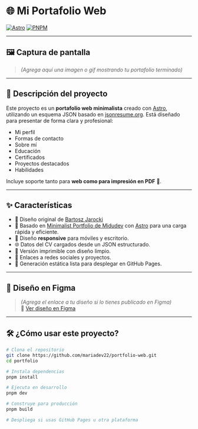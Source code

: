 # 🌐 Mi Portafolio Web

[![Astro](https://img.shields.io/badge/Hecho%20con-Astro-1a1a1a?logo=astro&logoColor=white&style=for-the-badge)](https://astro.build)
[![PNPM](https://img.shields.io/badge/Usa-pnpm-4B37EF?logo=pnpm&logoColor=white&style=for-the-badge)](https://pnpm.io)

---

## 🖼 Captura de pantalla

> _(Agrega aquí una imagen o gif mostrando tu portafolio terminado)_

---

## 📖 Descripción del proyecto

Este proyecto es un **portafolio web minimalista** creado con [Astro](https://astro.build), utilizando un esquema JSON basado en [jsonresume.org](https://jsonresume.org/schema/). Está diseñado para presentar de forma clara y profesional:

- Mi perfil
- Formas de contacto
- Sobre mí
- Educación
- Certificados
- Proyectos destacados
- Habilidades

Incluye soporte tanto para **web como para impresión en PDF** 📄.

---

## ✨ Características

- 🎨 Diseño original de [Bartosz Jarocki](https://github.com/BartoszJarocki/cv.git)
- 💫 Basado en [Minimalist Portfolio de Midudev](https://github.com/midudev/minimalist-portfolio-json.git) con [Astro](https://astro.build) para una carga rápida y eficiente.
- 📱 Diseño **responsive** para móviles y escritorio.
- 🌐 Datos del CV cargados desde un JSON estructurado.
- 📄 Versión imprimible con diseño limpio.
- 🔗 Enlaces a redes sociales y proyectos.
- 💾 Generación estática lista para desplegar en GitHub Pages.

---

## 🎨 Diseño en Figma

> _(Agrega el enlace a tu diseño si lo tienes publicado en Figma)_  
> 🔗 [Ver diseño en Figma](#)

---

## 🛠 ¿Cómo usar este proyecto?

```bash
# Clona el repositorio
git clone https://github.com/mariadev22/portfolio-web.git
cd portfolio

# Instala dependencias
pnpm install

# Ejecuta en desarrollo
pnpm dev

# Construye para producción
pnpm build

# Despliega si usas GitHub Pages u otra plataforma
```
